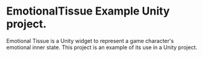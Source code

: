 # EmotionalTissue Example Unity project.
Emotional Tissue is a Unity widget to represent a game character's emotional inner state. This project is an example of its use in a Unity project.

